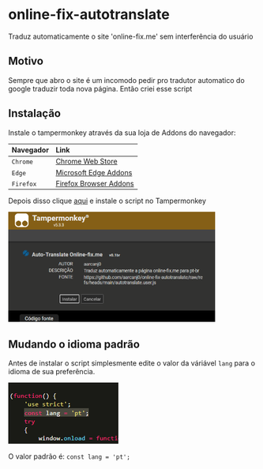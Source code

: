 
# online-fix-autotranslate

Traduz automaticamente o site 'online-fix.me' sem interferência do usuário



## Motivo
Sempre que abro o site é um incomodo pedir pro tradutor automatico do google traduzir toda nova página. Então criei esse script
## Instalação

Instale o tampermonkey através da sua loja de Addons do navegador:

| Navegador   | Link       |
| :---------- | :--------- |
| `Chrome` | [Chrome Web Store](https://chromewebstore.google.com/detail/tampermonkey/dhdgffkkebhmkfjojejmpbldmpobfkfo?hl=pt-BR) |
|`Edge` | [Microsoft Edge Addons](https://microsoftedge.microsoft.com/addons/detail/tampermonkey/iikmkjmpaadaobahmlepeloendndfphd)|
|`Firefox` | [Firefox Browser Addons](https://addons.mozilla.org/pt-BR/firefox/addon/tampermonkey/) |

Depois disso clique [aqui](https://github.com/aarcanj0/online-fix-autotranslate/blob/main/autotranslate.user.js?raw=True) e instale o script no Tampermonkey

<img src=".\imgsrc\2024-12-28-140133.png" alt="image-20241228140220550" style="zoom: 67%;" />

## Mudando o idioma padrão

Antes de instalar o script simplesmente edite o valor da váriável `lang` para o idioma de sua preferência.

<img src=".\imgsrc\2024-12-28-48123.png" alt="2024-12-28-48123"  />

O valor padrão é: `const lang = 'pt';`

